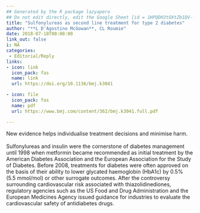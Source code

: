 ```yaml
---
## Generated by the R package lazyapero
## Do not edit directly, edit the Google Sheet [id = 1HPQDH3tOXtZb1DV--8wR9CKAzUz5aywWc2vM3OQ5SrU]
title: "Sulfonylureas as second line treatment for type 2 diabetes"
author: "**L D'Agostino McGowan**, CL Roumie"
date: 2018-07-18T00:00:00
link_out: false
i: NA
categories:
 - Editorial/Reply
links:
- icon: link
  icon_pack: fas
  name: link
  url: https://doi.org/10.1136/bmj.k3041

- icon: file
  icon_pack: fas
  name: pdf
  url: https://www.bmj.com/content/362/bmj.k3041.full.pdf

---
```


New evidence helps individualise treatment decisions and minimise harm. <br><br>Sulfonylureas and insulin were the cornerstone of diabetes management until 1998 when metformin became recommended as initial treatment by the American Diabetes Association and the European Association for the Study of Diabetes. Before 2008, treatments for diabetes were often approved on the basis of their ability to lower glycated haemoglobin (HbA1c) by 0.5% (5.5 mmol/mol) or other surrogate outcomes. After the controversy surrounding cardiovascular risk associated with thiazolidinediones, regulatory agencies such as the US Food and Drug Administration and the European Medicines Agency issued guidance for industries to evaluate the cardiovascular safety of antidiabetes drugs.

